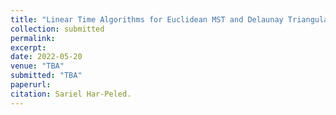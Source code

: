 ```yaml
---
title: "Linear Time Algorithms for Euclidean MST and Delaunay Triangulation of Random Points"
collection: submitted
permalink: 
excerpt: 
date: 2022-05-20
venue: "TBA"
submitted: "TBA"
paperurl: 
citation: Sariel Har-Peled. 
---
```

